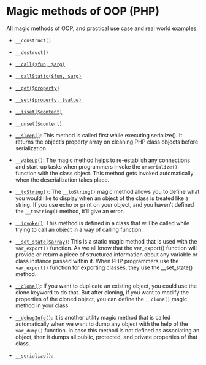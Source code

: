 # Magic methods of OOP (PHP)

All magic methods of OOP, and practical use case and real world examples.

- `__construct()`
- `__destruct()`
- <a href="https://github.com/beyond88/oop-magic-methods/blob/main/Call.php">`__call($fun, $arg)`</a>

- <a href="https://github.com/beyond88/oop-magic-methods/blob/main/CallStatic.php">`__callStatic($fun, $arg)`</a>

- <a href="https://github.com/beyond88/oop-magic-methods/blob/main/Get.php">`__get($property)`</a>

- <a href="https://github.com/beyond88/oop-magic-methods/blob/main/Set.php">`__set($property, $value)`</a>

- <a href="https://github.com/beyond88/oop-magic-methods/blob/main/Isset.php">`__isset($content)`</a>

- <a href="https://github.com/beyond88/oop-magic-methods/blob/main/UnSet.php">`__unset($content)`</a>

- <a href="https://github.com/beyond88/oop-magic-methods/blob/main/Sleep.php">`__sleep()`</a>: This method is called first while executing serialize(). It returns the object’s property array on cleaning PHP class objects before serialization.

- <a href="https://github.com/beyond88/oop-magic-methods/blob/main/WakeUp.php">`__wakeup()`</a>: The magic method helps to re-establish any connections and start-up tasks when programmers invoke the `unserialize()` function with the class object. This method gets invoked automatically when the deserialization takes place.

- <a href="https://github.com/beyond88/oop-magic-methods/blob/main/ToString.php">`__toString()`</a>: The `__toString()` magic method allows you to define what you would like to display when an object of the class is treated like a string. If you use echo or print on your object, and you haven’t defined the `__toString()` method, it’ll give an error.

- <a href="https://github.com/beyond88/oop-magic-methods/blob/main/Invoke.php">`__invoke()`</a>: This method is defined in a class that will be called while trying to call an object in a way of calling function.

- <a href="https://github.com/beyond88/oop-magic-methods/blob/main/SetState.php">`__set_state($array)`</a>: This is a static magic method that is used with the `var_export()` function. As we all know that the var_export() function will provide or return a piece of structured information about any variable or class instance passed within it. When PHP programmers use the `var_export()` function for exporting classes, they use the \_\_set_state() method.

- <a href="https://github.com/beyond88/oop-magic-methods/blob/main/CloneStudent.php">`__clone()`</a>: If you want to duplicate an existing object, you could use the clone keyword to do that. But after cloning, if you want to modify the properties of the cloned object, you can define the `__clone()` magic method in your class.

- <a href="https://github.com/beyond88/oop-magic-methods/blob/main/DebugInfo.php">`__debugInfo()`</a>: It is another utility magic method that is called automatically when we want to dump any object with the help of the `var_dump()` function. In case this method is not defined as associating an object, then it dumps all public, protected, and private properties of that class.

- <a href="#">`__serialize()`</a>: 

